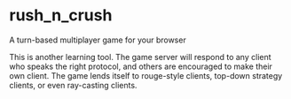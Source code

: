 # rush_n_crush
A turn-based multiplayer game for your browser

This is another learning tool. The game server will respond to any client who speaks the right protocol, and others are encouraged to make their own client. The game lends itself to rouge-style clients, top-down strategy clients, or even ray-casting clients.

